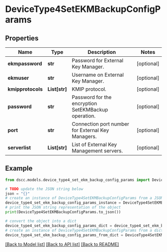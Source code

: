 # DeviceType4SetEKMBackupConfigParams


## Properties

Name | Type | Description | Notes
------------ | ------------- | ------------- | -------------
**ekmpassword** | **str** | Password for External Key Manager. | [optional] 
**ekmuser** | **str** | Username on External Key Manager. | [optional] 
**kmipprotocols** | **List[str]** | KMIP protocol. | [optional] 
**password** | **str** | Password for the encryption SetEKMBackup operation. | [optional] 
**port** | **str** | Connection port number for External Key Managers. | [optional] 
**serverlist** | **List[str]** | List of External Key Management servers. | [optional] 

## Example

```python
from dscc.models.device_type4_set_ekm_backup_config_params import DeviceType4SetEKMBackupConfigParams

# TODO update the JSON string below
json = "{}"
# create an instance of DeviceType4SetEKMBackupConfigParams from a JSON string
device_type4_set_ekm_backup_config_params_instance = DeviceType4SetEKMBackupConfigParams.from_json(json)
# print the JSON string representation of the object
print(DeviceType4SetEKMBackupConfigParams.to_json())

# convert the object into a dict
device_type4_set_ekm_backup_config_params_dict = device_type4_set_ekm_backup_config_params_instance.to_dict()
# create an instance of DeviceType4SetEKMBackupConfigParams from a dict
device_type4_set_ekm_backup_config_params_from_dict = DeviceType4SetEKMBackupConfigParams.from_dict(device_type4_set_ekm_backup_config_params_dict)
```
[[Back to Model list]](../README.md#documentation-for-models) [[Back to API list]](../README.md#documentation-for-api-endpoints) [[Back to README]](../README.md)


